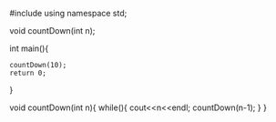 #include <iostream>
using namespace std;

void countDown(int n);

int main(){
    
    countDown(10);
    return 0;
}

void countDown(int n){
    while(){
        cout<<n<<endl;
        countDown(n-1);
    }
}
